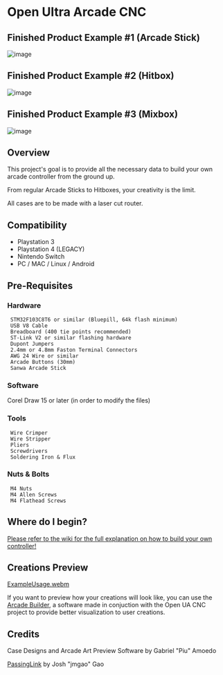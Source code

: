 # Open Ultra Arcade CNC

## Finished Product Example #1 (Arcade Stick)
![image](https://i.imgur.com/zKsdB1s.jpg)

## Finished Product Example #2 (Hitbox)
![image](https://i.imgur.com/qdXEGK0.jpg)

## Finished Product Example #3 (Mixbox)
![image](https://i.imgur.com/NHzNtNe.jpg)

## Overview

This project's goal is to provide all the necessary data to build your own arcade controller from the ground up.

From regular Arcade Sticks to Hitboxes, your creativity is the limit.

All cases are to be made with a laser cut router.

## Compatibility

- Playstation 3
- Playstation 4 (LEGACY)
- Nintendo Switch
- PC / MAC / Linux / Android

## Pre-Requisites

### Hardware

     STM32F103C8T6 or similar (Bluepill, 64k flash minimum)
     USB V8 Cable
     Breadboard (400 tie points recommended)
     ST-Link V2 or similar flashing hardware
     Dupont Jumpers
     2.4mm or 4.8mm Faston Terminal Connectors
     AWG 24 Wire or similar
     Arcade Buttons (30mm)
     Sanwa Arcade Stick

### Software

Corel Draw 15 or later (in order to modify the files)

### Tools

     Wire Crimper
     Wire Stripper
     Pliers
     Screwdrivers
     Soldering Iron & Flux
     
### Nuts & Bolts

     M4 Nuts
     M4 Allen Screws
     M4 Flathead Screws

## Where do I begin?

[Please refer to the wiki for the full explanation on how to build your own controller!](https://github.com/Ultra-Arcade/open-ua-cnc/wiki/)

## Creations Preview

[ExampleUsage.webm](https://user-images.githubusercontent.com/11778557/180760613-1b731b34-b6ba-47a1-9874-4af2d98b4cfe.webm)

If you want to preview how your creations will look like, you can use the [Arcade Builder](https://github.com/Ultra-Arcade/arcade-builder), a software made in conjuction with the Open UA CNC project to provide better visualization to user creations.


## Credits

Case Designs and Arcade Art Preview Software by Gabriel "Piu" Amoedo

[PassingLink](https://github.com/passinglink/passinglink) by Josh "jmgao" Gao
